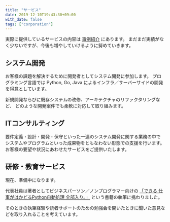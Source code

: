 ```yaml
---
title: "サービス"
date: 2019-12-10T19:43:30+09:00
with_date: false
tags: ["corporation"]
---
```


実際に提供しているサービスの内容は [事例紹介](/cases/) にあります。
まだまだ実績がなく少ないですが、今後も増やしていけるように努めていきます。

## システム開発

お客様の課題を解決するために開発者としてシステム開発に参加します。
プログラミング言語では Python, Go, Java によるインフラ／サーバーサイドの開発を得意としています。

新規開発ならびに既存システムの改修、アーキテクチャのリファクタリングなど、
どのような開発案件でも柔軟に対応して取り組みます。

## ITコンサルティング

要件定義・設計・開発・保守といった一連のシステム開発に関する業務の中で
システムやプログラムといった成果物をともなわない形態での支援を行います。
お客様の要望や状況にあわせたサービスをご提供いたします。

## 研修・教育サービス

現在、準備中になります。

代表社員は著者としてビジネスパーソン／ノンプログラマー向けの
[「できる 仕事がはかどるPython自動処理 全部入り。」](https://book.impress.co.jp/books/1118101147)
という書籍の執筆に携わりました。

そのときの執筆経験や読者サポートのための勉強会を開いたときに聞いた意見などを取り入れることを考えています。
